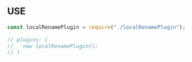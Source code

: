 <!--
 * @Date: 2022-05-20 15:31:39
 * @LastEditors: 水光 wanli.zhang@perfma.com
 * @LastEditTime: 2022-05-20 15:41:34
 * @FilePath: /cssLoader/Users/zhangwanli/code/localRenamePlugin/ReadMe.md
-->
## USE

``` javascript
const localRenamePlugin = require("./localRenamePlugin");

// plugins: [
//   new localRenamePlugin();
// ]

```
